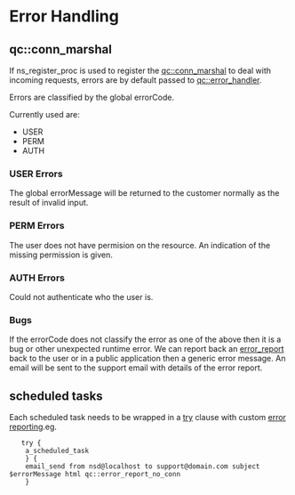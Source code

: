 # Error Handling

## qc::conn_marshal
If ns_register_proc is used to register the [qc::conn_marshal](procs/conn_marshal.md) to deal with incoming requests, errors are by default passed to [qc::error_handler](procs/error_handler.md).

Errors are classified by the global errorCode.

Currently used are:
* USER
* PERM
* AUTH

### USER Errors
The global errorMessage will be returned to the customer normally as the result of invalid input.

### PERM Errors
The user does not have permision on the resource.
An indication of the missing permission is given.

### AUTH Errors
Could not authenticate who the user is.

### Bugs
If the errorCode does not classify the error as one of the above then it is a bug or other unexpected runtime error.
We can report back an [error_report](procs/error_report.md) back to the user or in a public application then a generic error message.
An email will be sent to the support email with details of the error report.

## scheduled tasks

Each scheduled task needs to be wrapped in a [try](/qc/proc/qc::try) clause with custom [error reporting](procs/error_report_no_conn.md).eg.
	
	   try {
		a_scheduled_task
	    } {
		email_send from nsd@localhost to support@domain.com subject $errorMessage html qc::error_report_no_conn
	    }
	
